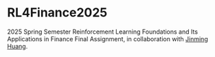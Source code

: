 # RL4Finance2025
2025 Spring Semester Reinforcement Learning Foundations and Its Applications in Finance Final Assignment, in collaboration with [Jinming Huang](github.com/huangjming).
